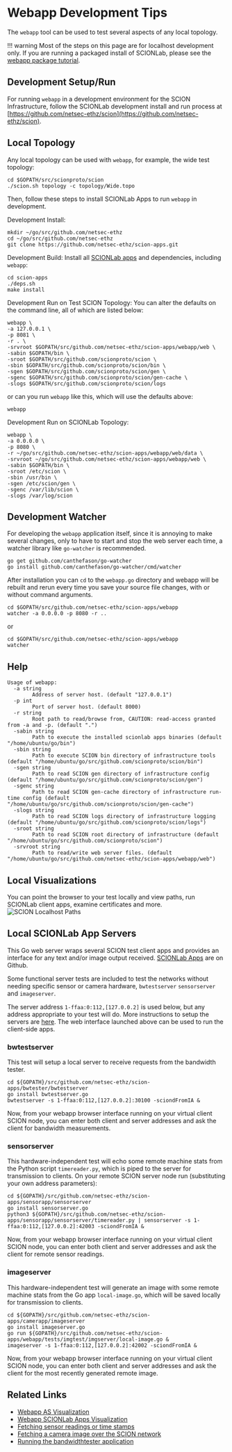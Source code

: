 # Webapp Development Tips

The `webapp` tool can be used to test several aspects of any local topology.

!!! warning
    Most of the steps on this page are for localhost development only. If you are running a packaged install of SCIONLab, please see the [webapp package tutorial](../as_visualization/webapp.md).

## Development Setup/Run
For running `webapp` in a development environment for the SCION Infrastructure, follow the SCIONLab development install and run process at [https://github.com/netsec-ethz/scion](https://github.com/netsec-ethz/scion).

## Local Topology
Any local topology can be used with `webapp`, for example, the wide test topology:
```shell
cd $GOPATH/src/scionproto/scion
./scion.sh topology -c topology/Wide.topo
```

Then, follow these steps to install SCIONLab Apps to run `webapp` in development.

Development Install:
```shell
mkdir ~/go/src/github.com/netsec-ethz
cd ~/go/src/github.com/netsec-ethz
git clone https://github.com/netsec-ethz/scion-apps.git
```

Development Build:
Install all [SCIONLab apps](https://github.com/netsec-ethz/scion-apps) and dependencies, including `webapp`:
```shell
cd scion-apps
./deps.sh
make install
```

Development Run on Test SCION Topology:
You can alter the defaults on the command line, all of which are listed below:
```shell
webapp \
-a 127.0.0.1 \
-p 8081 \
-r . \
-srvroot $GOPATH/src/github.com/netsec-ethz/scion-apps/webapp/web \
-sabin $GOPATH/bin \
-sroot $GOPATH/src/github.com/scionproto/scion \
-sbin $GOPATH/src/github.com/scionproto/scion/bin \
-sgen $GOPATH/src/github.com/scionproto/scion/gen \
-sgenc $GOPATH/src/github.com/scionproto/scion/gen-cache \
-slogs $GOPATH/src/github.com/scionproto/scion/logs
```
or can you run `webapp` like this, which will use the defaults above:
```shell
webapp
```

Development Run on SCIONLab Topology:
```shell
webapp \
-a 0.0.0.0 \
-p 8080 \
-r ~/go/src/github.com/netsec-ethz/scion-apps/webapp/web/data \
-srvroot ~/go/src/github.com/netsec-ethz/scion-apps/webapp/web \
-sabin $GOPATH/bin \
-sroot /etc/scion \
-sbin /usr/bin \
-sgen /etc/scion/gen \
-sgenc /var/lib/scion \
-slogs /var/log/scion
```

## Development Watcher
For developing the `webapp` application itself, since it is annoying to make several changes, only to have to start and stop the web server each time, a watcher library like `go-watcher` is recommended.
```shell
go get github.com/canthefason/go-watcher
go install github.com/canthefason/go-watcher/cmd/watcher
```

After installation you can `cd` to the `webapp.go` directory and webapp will be rebuilt and rerun every time you save your source file changes, with or without command arguments.

```shell
cd $GOPATH/src/github.com/netsec-ethz/scion-apps/webapp
watcher -a 0.0.0.0 -p 8080 -r ..
```
or
```shell
cd $GOPATH/src/github.com/netsec-ethz/scion-apps/webapp
watcher
```

## Help
```
Usage of webapp:
  -a string
        Address of server host. (default "127.0.0.1")
  -p int
        Port of server host. (default 8000)
  -r string
        Root path to read/browse from, CAUTION: read-access granted from -a and -p. (default ".")
  -sabin string
        Path to execute the installed scionlab apps binaries (default "/home/ubuntu/go/bin")
  -sbin string
        Path to execute SCION bin directory of infrastructure tools (default "/home/ubuntu/go/src/github.com/scionproto/scion/bin")
  -sgen string
        Path to read SCION gen directory of infrastructure config (default "/home/ubuntu/go/src/github.com/scionproto/scion/gen")
  -sgenc string
        Path to read SCION gen-cache directory of infrastructure run-time config (default "/home/ubuntu/go/src/github.com/scionproto/scion/gen-cache")
  -slogs string
        Path to read SCION logs directory of infrastructure logging (default "/home/ubuntu/go/src/github.com/scionproto/scion/logs")
  -sroot string
        Path to read SCION root directory of infrastructure (default "/home/ubuntu/go/src/github.com/scionproto/scion")
  -srvroot string
        Path to read/write web server files. (default "/home/ubuntu/go/src/github.com/netsec-ethz/scion-apps/webapp/web")
```

## Local Visualizations
You can point the browser to your test locally and view paths, run SCIONLab client apps, examine certificates and more.
![SCION Localhost Paths](../images/scion_viz.png?raw=true "SCION Localhost Paths")

## Local SCIONLab App Servers
This Go web server wraps several SCION test client apps and provides an interface for any text and/or image output received. [SCIONLab Apps](http://github.com/netsec-ethz/scion-apps) are on Github.

Some functional server tests are included to test the networks without needing specific sensor or camera hardware, `bwtestserver` `sensorserver` and `imageserver`.

The server address `1-ffaa:0:112,[127.0.0.2]` is used below, but any address appropriate to your test will do. More instructions to setup the servers are [here](https://github.com/perrig/SCIONLab/blob/master/README.md). The web interface launched above can be used to run the client-side apps.

### bwtestserver
This test will setup a local server to receive requests from the bandwidth tester.
```shell
cd ${GOPATH}/src/github.com/netsec-ethz/scion-apps/bwtester/bwtestserver
go install bwtestserver.go
bwtestserver -s 1-ffaa:0:112,[127.0.0.2]:30100 -sciondFromIA &
```
Now, from your webapp browser interface running on your virtual client SCION node, you can enter both client and server addresses and ask the client for bandwidth measurements.

### sensorserver
This hardware-independent test will echo some remote machine stats from the Python script `timereader.py`, which is piped to the server for transmission to clients. On your remote SCION server node run (substituting your own address parameters):
```shell
cd ${GOPATH}/src/github.com/netsec-ethz/scion-apps/sensorapp/sensorserver
go install sensorserver.go
python3 ${GOPATH}/src/github.com/netsec-ethz/scion-apps/sensorapp/sensorserver/timereader.py | sensorserver -s 1-ffaa:0:112,[127.0.0.2]:42003 -sciondFromIA &
```
Now, from your webapp browser interface running on your virtual client SCION node, you can enter both client and server addresses and ask the client for remote sensor readings.

### imageserver
This hardware-independent test will generate an image with some remote machine stats from the Go app `local-image.go`, which will be saved locally for transmission to clients.
```shell
cd ${GOPATH}/src/github.com/netsec-ethz/scion-apps/camerapp/imageserver
go install imageserver.go
go run ${GOPATH}/src/github.com/netsec-ethz/scion-apps/webapp/tests/imgtest/imgserver/local-image.go &
imageserver -s 1-ffaa:0:112,[127.0.0.2]:42002 -sciondFromIA &
```
Now, from your webapp browser interface running on your virtual client SCION node, you can enter both client and server addresses and ask the client for the most recently generated remote image.

## Related Links
* [Webapp AS Visualization](../as_visualization/webapp.md)
* [Webapp SCIONLab Apps Visualization](../as_visualization/webapp_apps.md)
* [Fetching sensor readings or time stamps](../apps/fetch_sensor_readings.md)
* [Fetching a camera image over the SCION network](../apps/access_camera.md)
* [Running the bandwidthtester application](../apps/bwtester.md)

